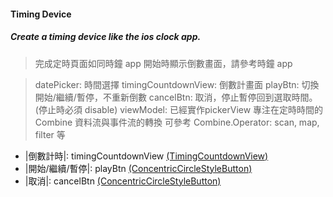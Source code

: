 #### Timing Device   

##### Create a timing device like the ios clock app.

> 完成定時頁面如同時鐘 app
> 開始時顯示倒數畫面，請參考時鐘 app

> datePicker: 時間選擇
> timingCountdownView: 倒數計畫面
> playBtn: 切換開始/繼續/暫停，不重新倒數
> cancelBtn: 取消，停止暫停回到選取時間。(停止時必須 disable)
> viewModel: 已經實作pickerView
> 專注在定時時間的 Combine 資料流與事件流的轉換
> 可參考 Combine.Operator: scan, map, filter 等

- |倒數計時|: timingCountdownView [(TimingCountdownView)]()
- |開始/繼續/暫停|: playBtn [(ConcentricCircleStyleButton)]()
- |取消|: cancelBtn [(ConcentricCircleStyleButton)]()
